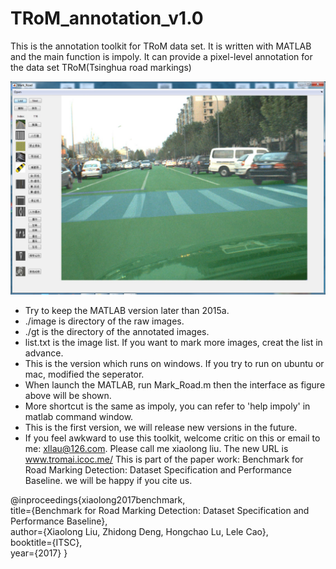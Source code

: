 # TRoM_annotation_v1.0
This is the annotation toolkit for TRoM data set. It is written with MATLAB and the main function is impoly. It can provide a pixel-level annotation for the data set TRoM(Tsinghua road markings)

![interface](./pic/mark.jpg)

 + Try to keep the MATLAB version later than 2015a.
 + ./image is directory of the raw images. 
 + ./gt is the directory of the annotated images.
 + list.txt is the image list. If you want to mark more images, creat the list in advance.
 + This is the version which runs on windows. If you try to run on ubuntu or mac, modified the seperator.
 + When launch the MATLAB, run Mark_Road.m then the interface as figure above will be shown.
 + More shortcut is the same as impoly, you can refer to 'help impoly' in matlab command window.
 + This is the first version, we will release new versions in the future.
 + If you feel awkward to use this toolkit, welcome critic on this or email to me: xllau@126.com. Please call me xiaolong liu.
 The new URL is www.tromai.icoc.me/
 This is part of the paper work: Benchmark for Road Marking Detection: Dataset Specification and Performance Baseline. we will be happy if you cite us.
 
@inproceedings{xiaolong2017benchmark,   
title={Benchmark for Road Marking Detection: Dataset Specification and Performance Baseline},   
author={Xiaolong Liu, Zhidong Deng, Hongchao Lu, Lele Cao},   
booktitle={ITSC},   
year={2017} 
}
